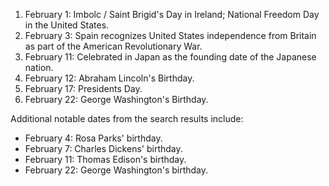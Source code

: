 1. February 1: Imbolc / Saint Brigid's Day in Ireland; National Freedom Day in the United States.
2. February 3: Spain recognizes United States independence from Britain as part of the American Revolutionary War.
3. February 11: Celebrated in Japan as the founding date of the Japanese nation.
4. February 12: Abraham Lincoln's Birthday.
5. February 17: Presidents Day.
6. February 22: George Washington's Birthday.

Additional notable dates from the search results include:
- February 4: Rosa Parks' birthday.
- February 7: Charles Dickens' birthday.
- February 11: Thomas Edison's birthday.
- February 22: George Washington's birthday.